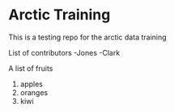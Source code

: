 # Arctic Training

This is a testing repo for the arctic data training

List of contributors
-Jones
-Clark


A list of fruits
1. apples
2. oranges
3. kiwi

